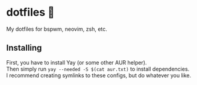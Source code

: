# dotfiles :tada:

My dotfiles for bspwm, neovim, zsh, etc.

## Installing

First, you have to install Yay (or some other AUR helper).  
Then simply run `yay --needed -S $(cat aur.txt)` to install dependencies.  
I recommend creating symlinks to these configs, but do whatever you like.
